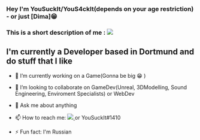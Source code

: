 ### Hey I'm YouSuckIt/YouS4ckIt(depends on your age restriction)  - or just [Dima]😁
### This is a short description of me : <img  src="https://media.giphy.com/media/6xcqPF9MTwChq/giphy.gif">

## I'm currently a Developer based in Dortmund and do stuff that I like

- 🔭 I’m currently working on a Game(Gonna be big 😁 )
- 👯 I’m looking to collaborate on GameDev(Unreal, 3DModelling, Sound Engineering, Enviroment Specialists) or WebDev
- 💬 Ask me about anything
- 📫 How to reach me: <a href="https://discordapp.com/users/299643230553636876"><img src="https://img.shields.io/badge/discord-%237289DA.svg?&style=for-the-badge&logo=discord&logoColor=white"> </a> or YouSuckIt#1410

- ⚡ Fun fact: I'm Russian 

